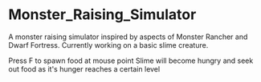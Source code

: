 # Monster_Raising_Simulator

A monster raising simulator inspired by aspects of Monster Rancher and Dwarf Fortress.
Currently working on a basic slime creature.

Press F to spawn food at mouse point
Slime will become hungry and seek out food as it's hunger reaches a certain level
